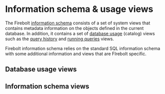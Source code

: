 # Information schema & usage views

The Firebolt [information schema](./#information-schema-views) consists of a set of system views that contains metadata information on the objects defined in the current database. In addition, it contains a set of [database usage](./#account-usage-views) \(catalog\) views such as the [query history](query-history-view.md) and [running queries](running-queries.md) views.


Firebolt information schema relies on the standard SQL information schema with some additional information and views that are FIrebolt specific.


## Database usage views





## Information schema views











